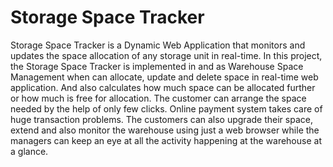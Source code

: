 # Storage Space Tracker
Storage Space Tracker is a Dynamic Web Application that monitors and  updates the space allocation of any storage unit in real-time. In this project, the Storage  Space Tracker is implemented in and as Warehouse Space Management when can  allocate, update and delete space in real-time web application. And also calculates how  much space can be allocated further or how much is free for allocation. The customer  can arrange the space needed by the help of only few clicks. Online payment system  takes care of huge transaction problems. The customers can also upgrade their space,  extend and also monitor the warehouse using just a web browser while the managers  can keep an eye at all the activity happening at the warehouse at a glance.

